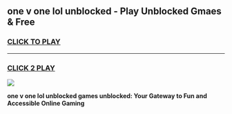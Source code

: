 
## one v one lol unblocked - Play Unblocked Gmaes & Free
<h3>
<a href="https://news.freeplayer.one?title=one_v_one_lol_unblocked&ref=23F">CLICK TO PLAY</a></h3>
<hr>

<h3>
<a href="https://news.freeplayer.one?title=one_v_one_lol_unblocked&ref=23F">CLICK 2 PLAY</a>
  
</h3>

<a href="https://news.freeplayer.one?title=one_v_one_lol_unblocked&ref=23F/"><img src="https://clearcache.store/games.png"></a>


**one v one lol unblocked games unblocked: Your Gateway to Fun and Accessible Online Gaming**
